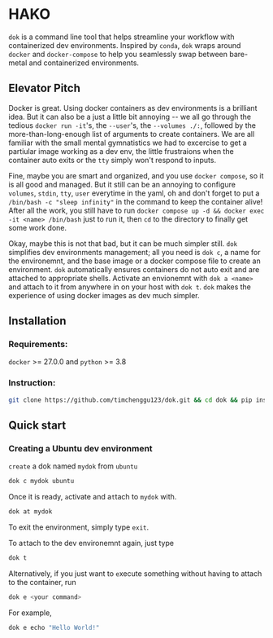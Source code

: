 # HAKO
`dok` is a command line tool that helps streamline your workflow with containerized dev environments. Inspired by `conda`, `dok` wraps around `docker` and `docker-compose` to help you seamlessly swap between bare-metal and containerized environments.

## Elevator Pitch
Docker is great. Using docker containers as dev environments is a brilliant idea. But it can also be a just a little bit annoying -- we all go through the tedious `docker run -it`'s, the `--user`'s, the `--volumes ./:`, followed by the more-than-long-enough list of arguments to create containers. We are all familiar with the small mental gymnatistics we had to excercise to get a partiular image working as a dev env, the little frustraions when the container auto exits or the `tty` simply won't respond to inputs.

Fine, maybe you are smart and organized, and you use `docker compose`, so it is all good and managed. But it still can be an annoying to configure `volumes`, `stdin`, `tty`, `user` everytime in the yaml, oh and don't forget to put a `/bin/bash -c "sleep infinity"` in the command to keep the container alive! After all the work, you still have to run `docker compose up -d && docker exec -it <name> /bin/bash` just to run it, then `cd` to the directory to finally get some work done. 

Okay, maybe this is not that bad, but it can be much simpler still. `dok` simplifies dev environments management; all you need is `dok c`, a name for the environemnt, and the base image or a docker compose file to create an environment. `dok` automatically ensures containers do not auto exit and are attached to appropriate shells. Activate an envionemnt with `dok a <name>` and attach to it from anywhere in on your host with `dok t`. `dok` makes the experience of using docker images as dev much simpler. 
## Installation
### Requirements:
`docker` >= 27.0.0 and `python` >= 3.8

### Instruction:
```bash
git clone https://github.com/timchenggu123/dok.git && cd dok && pip install .
```

## Quick start
### Creating a Ubuntu dev environment
`create` a dok named `mydok` from `ubuntu`
```bash
dok c mydok ubuntu
```
Once it is ready, `a`ctivate and a`t`tach to `mydok` with.
```bash
dok at mydok
```
To exit the environment, simply type `exit`. 

To a`t`tach to the dev environemnt again, just type
```bash
dok t
```
Alternatively, if you just want to `e`xecute something without having to attach to the container, run
```bash
dok e <your command>
```
For example,
```bash
dok e echo "Hello World!"
```
